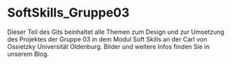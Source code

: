 # SoftSkills_Gruppe03

Dieser Teil des Gits beinhaltet alle Themen zum Design und zur Umsetzung des Projektes der Gruppe 03 in dem Modul Soft Skills an der Carl von Ossietzky Universität Oldenburg.
Bilder und weitere Infos finden Sie in unserem Blog.
